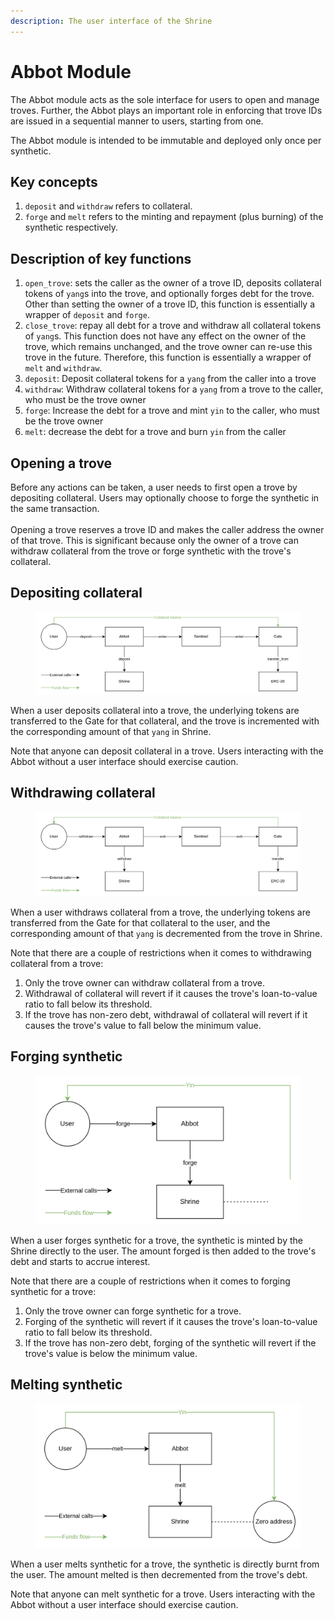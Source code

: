 ```yaml
---
description: The user interface of the Shrine
---
```


# Abbot Module

The Abbot module acts as the sole interface for users to open and manage troves. Further, the Abbot plays an important role in enforcing that trove IDs are issued in a sequential manner to users, starting from one.&#x20;

The Abbot module is intended to be immutable and deployed only once per synthetic.

## Key concepts

1. `deposit` and `withdraw` refers to collateral.
2. `forge` and `melt` refers to the minting and repayment (plus burning) of the synthetic respectively.

## Description of key functions

1. `open_trove`: sets the caller as the owner of a trove ID, deposits collateral tokens of `yang`s into the trove, and optionally forges debt for the trove. Other than setting the owner of a trove ID, this function is essentially a wrapper of `deposit` and `forge`.
2. `close_trove`: repay all debt for a trove and withdraw all collateral tokens of `yang`s. This function does not have any effect on the owner of the trove, which remains unchanged, and the trove owner can re-use this trove in the future. Therefore, this function is essentially a wrapper of `melt` and `withdraw`.
3. `deposit`: Deposit collateral tokens for a `yang` from the caller into a trove
4. `withdraw`: Withdraw collateral tokens for a `yang` from a trove to the caller, who must be the trove owner
5. `forge`: Increase the debt for a trove and mint `yin` to the caller, who must be the trove owner
6. `melt`: decrease the debt for a trove and burn `yin` from the caller

## Opening a trove

Before any actions can be taken, a user needs to first open a trove by depositing collateral. Users may optionally choose to forge the synthetic in the same transaction.\
\
Opening a trove reserves a trove ID and makes the caller address the owner of that trove. This is significant because only the owner of a trove can withdraw collateral from the trove or forge synthetic with the trove's collateral.

## Depositing collateral

<figure><img src="../.gitbook/assets/image (8).png" alt=""><figcaption></figcaption></figure>

When a user deposits collateral into a trove, the underlying tokens are transferred to the Gate for that collateral, and the trove is incremented with the corresponding amount of that `yang` in Shrine.

Note that anyone can deposit collateral in a trove. Users interacting with the Abbot without a user interface should exercise caution.

## Withdrawing collateral

<figure><img src="../.gitbook/assets/image (9).png" alt=""><figcaption></figcaption></figure>

When a user withdraws collateral from a trove, the underlying tokens are transferred from the Gate for that collateral to the user, and the corresponding amount of that `yang` is decremented from the trove in Shrine.

Note that there are a couple of restrictions when it comes to withdrawing collateral from a trove:

1. Only the trove owner can withdraw collateral from a trove.
2. Withdrawal of collateral will revert if it causes the trove's loan-to-value ratio to fall below its threshold.
3. If the trove has non-zero debt, withdrawal of collateral will revert if it causes the trove's value to fall below the minimum value.

## Forging synthetic

<figure><img src="../.gitbook/assets/image (6).png" alt=""><figcaption></figcaption></figure>

When a user forges synthetic for a trove, the synthetic is minted by the Shrine directly to the user. The amount forged is then added to the trove's debt and starts to accrue interest.

Note that there are a couple of restrictions when it comes to forging synthetic for a trove:

1. Only the trove owner can forge synthetic for a trove.
2. Forging of the synthetic will revert if it causes the trove's loan-to-value ratio to fall below its threshold.
3. If the trove has non-zero debt, forging of the synthetic will revert if the trove's value is below the minimum value.

## Melting synthetic

<figure><img src="../.gitbook/assets/image (7).png" alt=""><figcaption></figcaption></figure>

When a user melts synthetic for a trove, the synthetic is directly burnt from the user. The amount melted is then decremented from the trove's debt.

Note that anyone can melt synthetic for a trove. Users interacting with the Abbot without a user interface should exercise caution.
